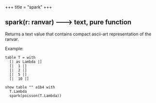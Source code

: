 +++
title = "spark"
+++

## spark(r: ranvar) 🡒 text, pure function

 Returns a text value that contains compact ascii-art representation of the ranvar.

Example:

```envision
table T = with
  [| as Lambda |]
  [|  1 |]
  [|  2 |]
  [|  5 |]
  [|  10 |]

show table "" a1b4 with
  T.Lambda
  spark(poisson(T.Lambda))
```

